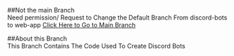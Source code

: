 ##Not the main Branch<br>
Need permission/ Request to Change the Default Branch From discord-bots to web-app
[Click Here to Go to Main Branch](https://github.com/FantomCode25/Radiance/tree/web-app)

##About this Branch<br>
This Branch Contains The Code Used To Create Discord Bots<br>
